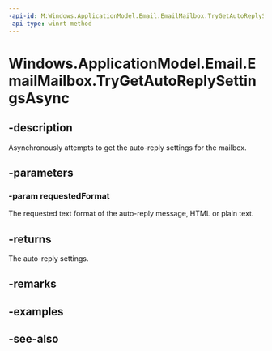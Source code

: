 ```yaml
---
-api-id: M:Windows.ApplicationModel.Email.EmailMailbox.TryGetAutoReplySettingsAsync(Windows.ApplicationModel.Email.EmailMailboxAutoReplyMessageResponseKind)
-api-type: winrt method
---
```


<!-- Method syntax
public Windows.Foundation.IAsyncOperation<Windows.ApplicationModel.Email.EmailMailboxAutoReplySettings> TryGetAutoReplySettingsAsync(Windows.ApplicationModel.Email.EmailMailboxAutoReplyMessageResponseKind requestedFormat)
-->

# Windows.ApplicationModel.Email.EmailMailbox.TryGetAutoReplySettingsAsync

## -description
Asynchronously attempts to get the auto-reply settings for the mailbox.

## -parameters
### -param requestedFormat
The requested text format of the auto-reply message, HTML or plain text.

## -returns
The auto-reply settings.

## -remarks

## -examples

## -see-also
